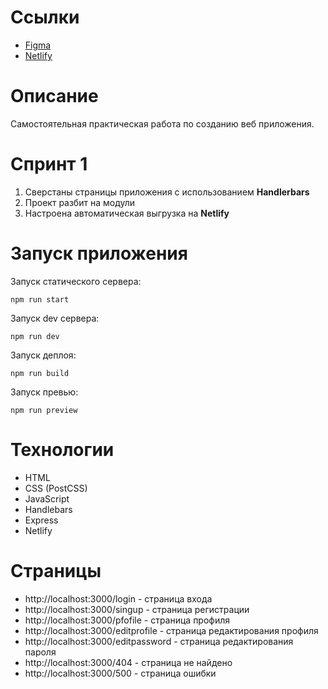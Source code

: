 # Ссылки
* <a href="https://www.figma.com/file/jF5fFFzgGOxQeB4CmKWTiE/Chat_external_link?type=design&node-id=0-1&mode=design&t=gL51cQDiIGJi0I7i-0" target="_blank">Figma</a><br>
* <a href="https://app.netlify.com/sites/netlifiexample/deploys/66071ce3a674f80008e64d4d" target="_blank">Netlify</a>

# Описание
Самостоятельная практическая работа по созданию веб приложения.

# Спринт 1

1. Сверстаны страницы приложения с использованием <b>Handlerbars</b><br>
2. Проект разбит на модули<br>
3. Настроена автоматическая выгрузка на <b>Netlify</b>

# Запуск приложения
Запуск статического сервера:
```
npm run start
```
Запуск dev сервера:
```
npm run dev
```
Запуск деплоя:
```
npm run build
```
Запуск превью:
```
npm run preview
```
# Технологии
* HTML
* CSS (PostCSS)
* JavaScript
* Handlebars
* Express
* Netlify

# Страницы
- http://localhost:3000/login - страница входа
- http://localhost:3000/singup - страница регистрации
- http://localhost:3000/pfofile - страница профиля
- http://localhost:3000/editprofile - страница редактирования профиля
- http://localhost:3000/editpassword - страница редактирования пароля
- http://localhost:3000/404 - страница не найдено
- http://localhost:3000/500 - страница ошибки
